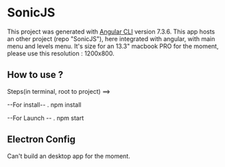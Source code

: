 # SonicJS

This project was generated with [Angular CLI](https://github.com/angular/angular-cli) version 7.3.6.
This app hosts an other project (repo "SonicJS"), here integrated with angular, with main menu and levels menu.
It's size for an 13.3" macbook PRO for the moment, please use this resolution : 1200x800.

## How to use ?

Steps(in terminal, root to project) ==>

--For install--
. npm install

--For Launch --
. npm start 

## Electron Config
Can't build an desktop app for the moment.

